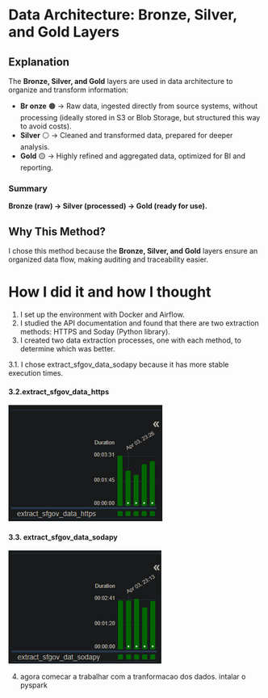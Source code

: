 # Data Architecture: Bronze, Silver, and Gold Layers

## Explanation
The **Bronze, Silver, and Gold** layers are used in data architecture to organize and transform information:

- **Br
onze**  🟤 → Raw data, ingested directly from source systems, without processing (ideally stored in S3 or Blob Storage, but structured this way to avoid costs).
- **Silver** ⚪ → Cleaned and transformed data, prepared for deeper analysis.
- **Gold** 🟡 → Highly refined and aggregated data, optimized for BI and reporting.

### Summary
**Bronze (raw) → Silver (processed) → Gold (ready for use).**
## Why This Method?
I chose this method because the **Bronze, Silver, and Gold** layers ensure an organized data flow, making auditing and traceability easier.

# How I did it and how I thought
1. I set up the environment with Docker and Airflow.  
2. I studied the API documentation and found that there are two extraction methods: HTTPS and Soday (Python library).  
3. I created two data extraction processes, one with each method, to determine which was better.  

3.1. I chose extract_sfgov_data_sodapy because it has more stable execution times.

#### 3.2.extract_sfgov_data_https
![extract_sfgov_data_https - Time](imgs/extract_sfgov_data_https%20-%20Time.png)

#### 3.3. extract_sfgov_data_sodapy
![extract_sfgov_data_https - Time](imgs/extract_sfgov_data_sodapy%20-%20Time.png)

4. agora comecar a trabalhar com a tranformacao dos dados. intalar o pyspark